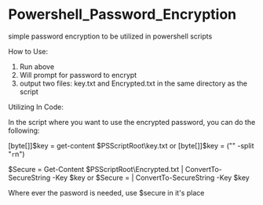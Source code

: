 # Powershell_Password_Encryption
simple password encryption to be utilized in powershell scripts

How to Use:

1. Run above
2. Will prompt for password to encrypt
3. output two files:  key.txt and Encrypted.txt in the same directory as the script


Utilizing In Code:

In the script where you want to use the encrypted password, you can do the following:

[byte[]]$key = get-content $PSScriptRoot\key.txt
or
[byte[]]$key = ("<Contents of key.txt>" -split "`r`n") 

$Secure = Get-Content $PSScriptRoot\Encrypted.txt | ConvertTo-SecureString -Key $key
or
$Secure  = <Contents of Encrypted.txt> | ConvertTo-SecureString -Key $key

Where ever the pasword is needed, use $secure in it's place


